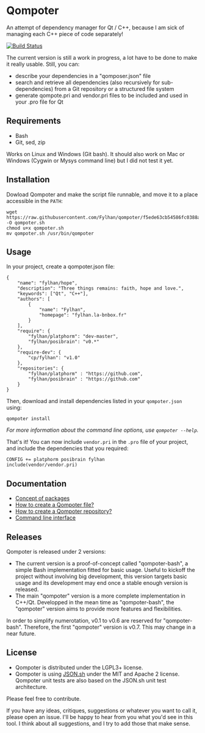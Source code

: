 Qompoter
================================

An attempt of dependency manager for Qt / C++, because I am sick of managing each C++ piece of code separately!


[![Build Status](https://travis-ci.org/Fylhan/qompoter.svg?branch=qompoter-bash)](https://travis-ci.org/Fylhan/qompoter)

The current version is still a work in progress, a lot have to be done to make it really usable. Still, you can:

* describe your dependencies in a "qomposer.json" file
* search and retrieve all dependencies (also recursively for sub-dependencies) from a Git repository or a structured file system
* generate qompote.pri and vendor.pri files to be included and used in your .pro file for Qt

Requirements
--------------------------------

* Bash
* Git, sed, zip

Works on Linux and Windows (Git bash). It should also work on Mac or Windows (Cygwin or Mysys command line) but I did not test it yet.

Installation
--------------------------------

Dowload Qompoter and make the script file runnable, and move it to a place accessible in the `PATH`:

	wget https://raw.githubusercontent.com/Fylhan/qompoter/f5ede63cb54586fc0388a95da3c7cab7ee559f1f/qompoter.sh -O qompoter.sh
	chmod u+x qompoter.sh
	mv qompoter.sh /usr/bin/qompoter

Usage
--------------------------------

In your project, create a qompoter.json file:

	{
		"name": "fylhan/hope",
		"description": "Three things remains: faith, hope and love.",
		"keywords": ["Qt", "C++"],
		"authors": [
			{
				"name": "Fylhan",
				"homepage": "fylhan.la-bnbox.fr"
			}
		],
		"require": {
			"fylhan/platphorm": "dev-master",
			"fylhan/posibrain": "v0.*"
		},
		"require-dev": {
			"cp/fylhan": "v1.0"
		},
		"repositories": {
			"fylhan/platphorm" : "https://github.com",
			"fylhan/posibrain" : "https://github.com"
		}
	}

Then, download and install dependencies listed in your `qompoter.json` using:

	qompoter install

*For more information about the command line options, use `qompoter --help`.*

That's it! You can now include `vendor.pri` in the `.pro` file of your project, and include the dependencies that you required:

	CONFIG += platphorm posibrain fylhan
	include(vendor/vendor.pri)

Documentation
--------------------------------

* [Concept of packages](docs/Packages.md)
* [How to create a Qompoter file?](docs/Qompoter-file.md)
* [How to create a Qompoter repository?](docs/Repositories.md)
* [Command line interface](docs/Command-line.md)

Releases
--------------------------------
Qompoter is released under 2 versions:

* The current version is a proof-of-concept called "qompoter-bash", a simple Bash implementation fitted for basic usage. Useful to kickoff the project without involving big development, this version targets basic usage and its development may end once a stable enough version is released.
* The main "qompoter" version is a more complete implementation in C++/Qt. Developped in the mean time as "qompoter-bash", the "qompoter" version aims to provide more features and flexibilities.

In order to simplify numerotation, v0.1 to v0.6 are reserved for "qompoter-bash". Therefore, the first "qompoter" version is v0.7. This may change in a near future.

License
--------------------------------

* Qompoter is distributed under the LGPL3+ license.
* Qompoter is using [JSON.sh](https://github.com/dominictarr/JSON.sh) under the MIT and Apache 2 license. Qompoter unit tests are also based on the JSON.sh unit test architecture.

Please feel free to contribute.

If you have any ideas, critiques, suggestions or whatever you want to call it, please open an issue. I'll be happy to hear from you what you'd see in this tool. I think about all suggestions, and I try to add those that make sense.
